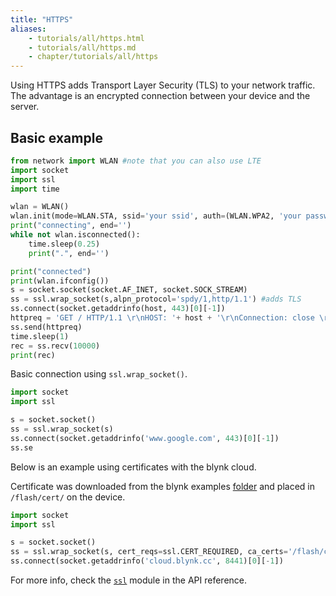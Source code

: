 ```yaml
---
title: "HTTPS"
aliases:
    - tutorials/all/https.html
    - tutorials/all/https.md
    - chapter/tutorials/all/https
---
```

Using HTTPS adds Transport Layer Security (TLS) to your network traffic. The advantage is an encrypted connection between your device and the server.

## Basic example
```python
from network import WLAN #note that you can also use LTE
import socket
import ssl
import time

wlan = WLAN()
wlan.init(mode=WLAN.STA, ssid='your ssid', auth=(WLAN.WPA2, 'your password'))
print("connecting", end='')
while not wlan.isconnected():
    time.sleep(0.25)
    print(".", end='')

print("connected")
print(wlan.ifconfig())
s = socket.socket(socket.AF_INET, socket.SOCK_STREAM)
ss = ssl.wrap_socket(s,alpn_protocol='spdy/1,http/1.1') #adds TLS
ss.connect(socket.getaddrinfo(host, 443)[0][-1])
httpreq = 'GET / HTTP/1.1 \r\nHOST: '+ host + '\r\nConnection: close \r\n\r\n'
ss.send(httpreq)
time.sleep(1)
rec = ss.recv(10000)
print(rec)
```
Basic connection using `ssl.wrap_socket()`.

```python
import socket
import ssl

s = socket.socket()
ss = ssl.wrap_socket(s)
ss.connect(socket.getaddrinfo('www.google.com', 443)[0][-1])
ss.se
```

Below is an example using certificates with the blynk cloud.

Certificate was downloaded from the blynk examples [folder](https://github.com/wipy/wipy/tree/master/examples/blynk) and placed in `/flash/cert/` on the device.

```python
import socket
import ssl

s = socket.socket()
ss = ssl.wrap_socket(s, cert_reqs=ssl.CERT_REQUIRED, ca_certs='/flash/cert/ca.pem')
ss.connect(socket.getaddrinfo('cloud.blynk.cc', 8441)[0][-1])
```

For more info, check the [`ssl`](/firmwareapi/micropython/ussl) module in the API reference.
